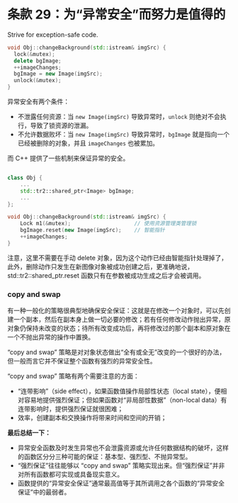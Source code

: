 # 条款 29：为“异常安全”而努力是值得的

Strive for exception-safe code.

```c++
void Obj::changeBackground(std::istream& imgSrc) {
  lock(&mutex);
  delete bgImage;
  ++imageChanges;
  bgImage = new Image(imgSrc);
  unlock(&mutex);
}
```

异常安全有两个条件：

- 不泄露任何资源：当 `new Image(imgSrc)` 导致异常时，`unlock`  则绝对不会执行，导致了锁资源的泄漏。
- 不允许数据败坏：当  `new Image(imgSrc)` 导致异常时，`bgImage` 就是指向一个已经被删除的对象，并且 `imageChanges` 也被累加。

而 C++ 提供了一些机制来保证异常的安全。

```c++

class Obj {
    ...
    std::tr2::shared_ptr<Image> bgImage;
    ...
};

void Obj::changeBackground(std::istream& imgSrc) {
    Lock m1(&mutex);                    // 使用资源管理类管理锁
    bgImage.reset(new Image(imgSrc);    // 智能指针
    ++imageChanges;
}
```

注意，这里不需要在手动 delete 对象，因为这个动作已经由智能指针处理掉了，此外，删除动作只发生在新图像对象被成功创建之后，更准确地说，std::tr2::shared_ptr.reset 函数只有在参数被成功生成之后才会被调用。

### copy and swap

有一种一般化的策略很典型地确保安全保证：这就是在修改一个对象时，可以先创建一个副本，然后在副本身上做一切必要的修改；若有任何修改动作抛出异常，原对象仍保持未改变的状态；待所有改变成功后，再将修改过的那个副本和原对象在一个不抛出异常的操作中置换。

“copy and swap” 策略是对对象状态做出“全有或全无”改变的一个很好的办法，但一般而言它并不保证整个函数有强烈的异常安全性。

“copy and swap” 策略有两个需要注意的方面：

- “连带影响”（side effect），如果函数值操作局部性状态（local state），便相对容易地提供强烈保证；但如果函数对“非局部性数据”（non-local data）有连带影响时，提供强烈保证就很困难；
- 效率，创建副本和交换操作将带来时间和空间的开销；

**最后总结一下：**

- 异常安全函数及时发生异常也不会泄露资源或允许任何数据结构的破坏，这样的函数区分分三种可能的保证：基本型、强烈型、不抛异常型。
- “强烈保证”往往能够以 “copy and swap” 策略实现出来。但“强烈保证”并非对所有函数都可实现或具备现实意义。
- 函数提供的“异常安全保证”通常最高值等于其所调用之各个函数的“异常安全保证”中的最弱者。